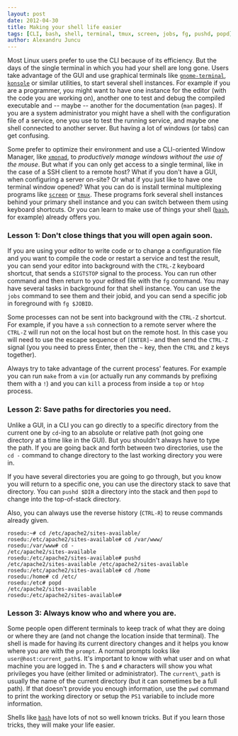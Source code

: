 ```yaml
---
layout: post
date: 2012-04-30
title: Making your shell life easier
tags: [CLI, bash, shell, terminal, tmux, screen, jobs, fg, pushd, popd]
author: Alexandru Juncu
---
```


Most Linux users prefer to use the CLI because of its efficiency. But
the days of the single terminal in which you had your shell are long
gone. Users take advantage of the GUI and use graphical terminals like
[`gnome-terminal`][gnome-terminal], [`konsole`][konsole] or similar utilities,
to start several shell instances. For example if you are a programmer, you
might want to have one instance for the editor (with the code you are working on),
another one to test and debug the compiled executable and -- maybe -- another for the
documentation (`man` pages). If you are a system administrator you might have a
shell with the configuration file of a service, one you use to test the running
service, and maybe one shell connected to another server. But  having a lot of
windows (or tabs) can get confusing.

Some prefer to optimize their environment and use a CLI-oriented Window
Manager, like [`xmonad`][xmonad], to *productively manage windows without the
use of the mouse*. But what if you can only get access to a single
terminal, like in the case of a SSH client to a remote host? What if you don't
have a GUI, when configuring a server on-site? Or what if you just
like to have one terminal window opened? What you can do is install
terminal multiplexing programs like [`screen`][screen] or [`tmux`][tmux]. These
programs fork several shell instances behind your primary shell instance
and you can switch between them using keyboard shortcuts. Or you can
learn to make use of things your shell ([`bash`][bash], for example) already
offers you.

### Lesson 1: Don't close things that you will open again soon.

If you are using your editor to write code or to change a configuration file
and you want to compile the code or restart a service and test the result, you
can send your editor into background with the `CTRL-Z` keyboard shortcut, that
sends a `SIGTSTOP` signal to the process. You can run other command and then
return to your edited file with the `fg` command. You may have several tasks in
background for that shell instance. You can use the `jobs` command to see them
and their jobid, and you can send a specific job in foreground with `fg
$JOBID`.

Some processes can not be sent into background with the `CTRL-Z` shortcut. For
example, if you have a `ssh` connection to a remote server where the `CTRL-Z`
will run not on the local host but on the remote host. In this case you will
need to use the escape sequence of `[ENTER]~` and then send the `CTRL-Z` signal
(you you need to press Enter, then the `~` key, then the `CTRL` and `Z` keys
together).

Always try to take advantage of the current process' features. For
example you can run `make` from a `vim` (or actually run any
commands by prefixing them with a `!`) and you can `kill` a process
from inside a `top` or `htop` process.

### Lesson 2: Save paths for directories you need.

Unlike a GUI, in a CLI you can go directly to a specific directory from the
current one by `cd`-ing to an absolute or relative path (not going one
directory at a time like in the GUI). But you shouldn't always have to type the
path. If you are going back and forth between two directories, use the `cd -`
command to change directory to the last working directory you were in.

If you have several directories you are going to go through, but you
know you will return to a specific one, you can use the directory stack
to save that directory. You can `pushd $DIR` a directory into the
stack and then `popd` to change into the top-of-stack directory.

Also, you can always use the reverse history (`CTRL-R`) to reuse
commands already given.


	rosedu:~# cd /etc/apache2/sites-available/
	rosedu:/etc/apache2/sites-available# cd /var/www/
	rosedu:/var/www# cd -
	/etc/apache2/sites-available
	rosedu:/etc/apache2/sites-available# pushd
	/etc/apache2/sites-available /etc/apache2/sites-available
	rosedu:/etc/apache2/sites-available# cd /home
	rosedu:/home# cd /etc/
	rosedu:/etc# popd
	/etc/apache2/sites-available
	rosedu:/etc/apache2/sites-available#


### Lesson 3: Always know who and where you are.

Some people open different terminals to keep track of what they are doing or
where they are (and not change the location inside that terminal). The shell is
made for having its current directory changes and it helps you know where you
are with the `prompt`. A normal prompts looks like `user@host:current_path$`.
It's important to know with what user and on what machine you are logged in.
The `$` and `#` characters will show you what privileges you have (either
limited or administrator). The `current\_path` is usually the name of the
current directory (but it can sometimes be a full path). If that doesn't
provide you enough information, use the `pwd` command to print the working
directory or setup the `PS1` variabile to include more information.

Shells like [`bash`][bash] have lots of not so well known tricks. But if you
learn those tricks, they will make your life easier.

[gnome-terminal]: http://library.gnome.org/users/gnome-terminal/stable/gnome-terminal-get-started.html.en
[konsole]: http://konsole.kde.org/
[xmonad]: http://xmonad.org/
[screen]: http://www.gnu.org/software/screen/
[tmux]: http://tmux.sourceforge.net/
[bash]: http://www.gnu.org/software/bash/
